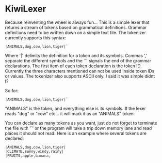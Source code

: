 # KiwiLexer
Because reinventing the wheel is always fun...
This is a simple lexer that returns a stream of tokens based on grammatical definitions. Grammar definitions need to be 
written down on a simple text file. The tokenizer currently supports this syntax:

```
|ANIMALS,dog,cow,lion,tiger|`
```

Where '|' delimits the definition for a token and its symbols. Commas ',' separate the different symbols
and the '`' signals the end of the grammar declarations. The first item of each token declaration is the token ID.
Currently the three characters mentioned can not be used inside token IDs or values. The tokenizer also supports ASCII
only. I said it was simple didnt I? 

So for:

```
|ANIMALS,dog,cow,lion,tiger|`
```

"ANIMALS" is the token, and everything else is its symbols. If the lexer reads "dog" or "cow" etc... it will mark it
as an "ANIMALS" token.

You can declare as many tokens as you want, just do not forget to terminate the file with '`' or the program will take a 
trip down memory lane and read places it should not read. Here is an example where several tokens are declared:
```
|ANIMALS,dog,cow,lion,tiger|
|CLIMATE,sunny,windy,rainy|
|FRUITS,apple,banana,
```